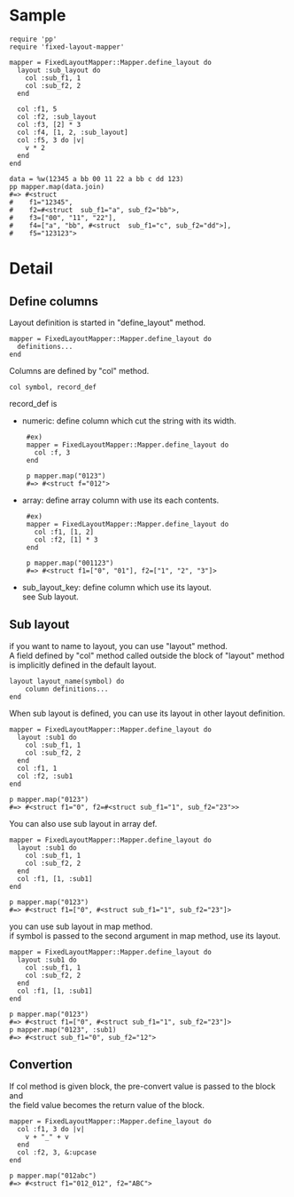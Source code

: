 Sample
====
    require 'pp'
    require 'fixed-layout-mapper'
    
    mapper = FixedLayoutMapper::Mapper.define_layout do
      layout :sub_layout do
        col :sub_f1, 1
        col :sub_f2, 2
      end
    
      col :f1, 5 
      col :f2, :sub_layout
      col :f3, [2] * 3
      col :f4, [1, 2, :sub_layout]
      col :f5, 3 do |v|
        v * 2
      end
    end
    
    data = %w(12345 a bb 00 11 22 a bb c dd 123)
    pp mapper.map(data.join)
    #=> #<struct 
    #    f1="12345",
    #    f2=#<struct  sub_f1="a", sub_f2="bb">,
    #    f3=["00", "11", "22"],
    #    f4=["a", "bb", #<struct  sub_f1="c", sub_f2="dd">],
    #    f5="123123">

Detail
====

Define columns
----
Layout definition is started in "define_layout" method.

    mapper = FixedLayoutMapper::Mapper.define_layout do
      definitions...
    end

Columns are defined by "col" method.

    col symbol, record_def

record_def is 
 * numeric: define column which cut the string with its width.

        #ex)
        mapper = FixedLayoutMapper::Mapper.define_layout do
          col :f, 3
        end
        
        p mapper.map("0123")
        #=> #<struct f="012">

 * array: define array column with use its each contents.

        #ex)
        mapper = FixedLayoutMapper::Mapper.define_layout do
          col :f1, [1, 2]
          col :f2, [1] * 3
        end
        
        p mapper.map("001123")
        #=> #<struct f1=["0", "01"], f2=["1", "2", "3"]>

 * sub_layout_key: define column which use its layout.  
   see Sub layout.

Sub layout
----

if you want to name to layout, you can use "layout" method.  
A field defined by "col" method called outside the block of "layout" method  is implicitly defined in the default layout.

    layout layout_name(symbol) do
        column definitions...
    end

When sub layout is defined, you can use its layout in other layout definition.

    mapper = FixedLayoutMapper::Mapper.define_layout do
      layout :sub1 do
        col :sub_f1, 1
        col :sub_f2, 2
      end
      col :f1, 1
      col :f2, :sub1
    end

    p mapper.map("0123")
    #=> #<struct f1="0", f2=#<struct sub_f1="1", sub_f2="23">>

You can also use sub layout in array def.

    mapper = FixedLayoutMapper::Mapper.define_layout do
      layout :sub1 do
        col :sub_f1, 1
        col :sub_f2, 2
      end
      col :f1, [1, :sub1]
    end

    p mapper.map("0123")
    #=> #<struct f1=["0", #<struct sub_f1="1", sub_f2="23"]>

you can use sub layout in map method.  
if symbol is passed to the second argument in map method, use its layout.

    mapper = FixedLayoutMapper::Mapper.define_layout do
      layout :sub1 do
        col :sub_f1, 1
        col :sub_f2, 2
      end
      col :f1, [1, :sub1]
    end

    p mapper.map("0123")
    #=> #<struct f1=["0", #<struct sub_f1="1", sub_f2="23"]>
    p mapper.map("0123", :sub1)
    #=> #<struct sub_f1="0", sub_f2="12">


Convertion
----

If col method is given block, the pre-convert value is passed to the block and  
the field value becomes the return value of the block.

    mapper = FixedLayoutMapper::Mapper.define_layout do
      col :f1, 3 do |v|
        v + "_" + v
      end
      col :f2, 3, &:upcase
    end

    p mapper.map("012abc")
    #=> #<struct f1="012_012", f2="ABC">
